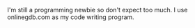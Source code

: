 I'm still a programming newbie so don't expect too much.
I use onlinegdb.com as my code writing program.
